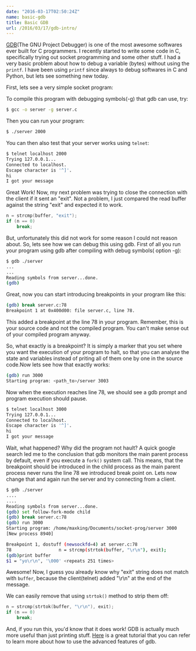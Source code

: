 ```yaml
---
date: "2016-03-17T02:50:24Z"
name: basic-gdb
title: Basic GDB
url: /2016/03/17/gdb-intro/
---
```


[GDB][1](The GNU Project Debugger) is one of the most awesome softwares ever
built for C programmers. I recently started to write some code in C,
specifically trying out socket programming and some other stuff. I had a very
basic problem about how to debug a variable (bytes) without using the
`printf`. I have been using `printf` since always to debug softwares in C and
Python, but lets see something new today.

First, lets see a very simple socket program:

<script src="https://gist.github.com/maxking/bd8ff3947ee8fe7d6352.js"></script>

To compile this program with debugging symbols(-g) that gdb can use, try:

```bash
$ gcc -o server -g server.c
```

Then you can run your program:

```bash
$ ./server 2000
```

You can then also test that your server works using `telnet`:

```bash
$ telnet localhost 2000
Trying 127.0.0.1...
Connected to localhost.
Escape character is '^]'.
hi
I got your message
```

Great Work! Now, my next problem was trying to close the connection with the
client if it sent an "exit". Not a problem, I just compared the read buffer
against the string "exit" and expected it to work.

```c
n = strcmp(buffer, "exit");
if (n == 0)
	break;
```

But, unfortunately this did not work for some reason I could not reason
about. So, lets see how we can debug this using gdb. First of all you run your
program using gdb after compiling with debug symbols( option -g):

```bash
$ gdb ./server
...
...
Reading symbols from server...done.
(gdb)
```

Great, now you can start introducing breakpoints in your program like this:

```bash
(gdb) break server.c:78
Breakpoint 1 at 0x400d00: file server.c, line 78.
```

This added a breakpoint at the line 78 in your program. Remember, this is your
source code and not the compiled program. You can't make sense out of your
compiled program anyway.

So, what exactly is a breakpoint? It is simply a marker
that you set where you want the execution of your program to halt, so that you
can analyse the state and variables instead of priting all of them one by one in
the source code.Now lets see how that exactly works:

```bash
(gdb) run 3000
Starting program: <path_to>/server 3003
```

Now when the execution reaches line 78, we should see a gdb prompt and program
execution should pause.

```bash
$ telnet localhost 3000
Trying 127.0.0.1...
Connected to localhost.
Escape character is '^]'.
hi
I got your message
```

Wait, what happened? Why did the program not hault? A quick google search led me
to the conclusion that gdb monitors the main parent process by default, even if
you execute a `fork()` system call. This means, that the breakpoint should be
introduced in the child process as the main parent process never runs the line
78 we introduced break point on. Lets now change that and again run the server
and try connecting from a client.


```bash
$ gdb ./server
....
....
Reading symbols from server...done.
(gdb) set follow-fork-mode child
(gdb) break server.c:78
(gdb) run 3000
Starting program: /home/maxking/Documents/socket-prog/server 3000
[New process 8940]

Breakpoint 1, dostuff (newsockfd=4) at server.c:78
78					n = strcmp(strtok(buffer, "\r\n"), exit);
(gdb)print buffer
$1 = "yo\r\n", '\000' <repeats 251 times>
```

Awesome! Now, I guess you already know why "exit" string does not match with
`buffer`, because the client(telnet) added "\r\n" at the end of the message.

We can easily remove that using `strtok()` method to strip them off:

```c
n = strcmp(strtok(buffer, "\r\n"), exit);
if (n == 0)
	break;
```

And, if you run this, you'd know that it does work! GDB is actually much more
useful than just printing stuff. [Here][2] is a great tutorial that you can
refer to learn more about how to use the advanced features of gdb.

[1]: https://www.gnu.org/s/gdb/
[2]: http://www.unknownroad.com/rtfm/gdbtut/
